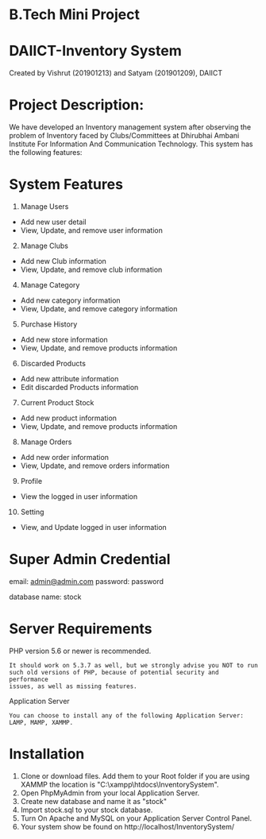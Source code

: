 # B.Tech Mini Project
# DAIICT-Inventory System

Created by Vishrut (201901213) and Satyam (201901209), DAIICT

# Project Description: 
We have developed an Inventory management system after observing the problem of Inventory faced by Clubs/Committees at Dhirubhai Ambani Institute For Information And Communication Technology. This system has the following features:

# System Features
1. Manage Users
* Add new user detail
* View, Update, and remove user information
2. Manage Clubs
* Add new Club information
* View, Update, and remove club information
4. Manage Category
* Add new category information
* View, Update, and remove category information
5. Purchase History
* Add new store information
* View, Update, and remove products information
6. Discarded Products
* Add new attribute information
* Edit discarded Products information
7. Current Product Stock
* Add new product information
* View, Update, and remove products information
8. Manage Orders
* Add new order information
* View, Update, and remove orders information
9. Profile
* View the logged in user information
10. Setting
* View, and Update logged in user information

# Super Admin Credential
email: admin@admin.com
password: password

database name: stock

# Server Requirements

PHP version 5.6 or newer is recommended.

    It should work on 5.3.7 as well, but we strongly advise you NOT to run
    such old versions of PHP, because of potential security and performance
    issues, as well as missing features.

Application Server

    You can choose to install any of the following Application Server: LAMP, MAMP, XAMMP.

# Installation

1. Clone or download files. Add them to your Root folder if you are using XAMMP the location is "C:\xampp\htdocs\InventorySystem\".
2. Open PhpMyAdmin from your local Application Server.
3. Create new database and name it as "stock"
4. Import stock.sql to your stock database.
5. Turn On Apache and MySQL on your Application Server Control Panel.
6. Your system show be found on http://localhost/InventorySystem/


